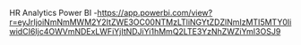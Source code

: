 HR Analytics Power BI -https://app.powerbi.com/view?r=eyJrIjoiNmNmMWM2Y2ItZWE3OC00NTMzLTliNGYtZDZlNmIzMTI5MTY0IiwidCI6Ijc4OWVmNDExLWFiYjItNDJiYi1hMmQ2LTE3YzNhZWZiYmI3OSJ9
